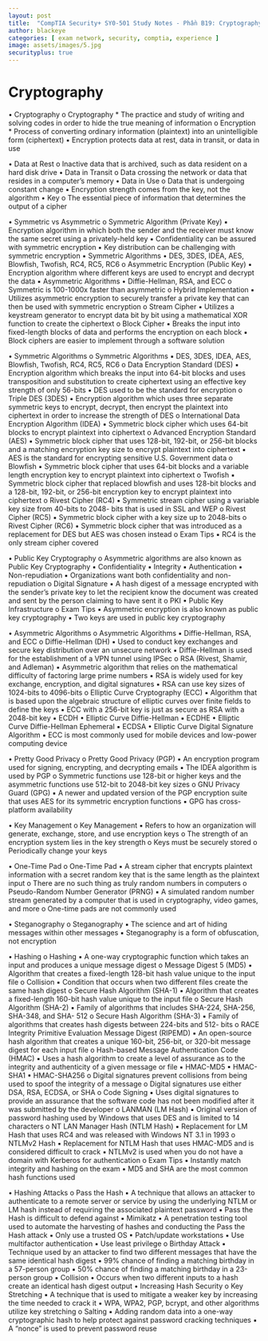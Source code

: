 ```yaml
---
layout: post
title:  "CompTIA Security+ SY0-501 Study Notes - Phần B19: Cryptography"
author: blackeye
categories: [ exam network, security, comptia, experience ]
image: assets/images/5.jpg
securityplus: true
---
```


# Cryptography
• Cryptography
    o Cryptography
        * The practice and study of writing and solving codes in order to hide the
        true meaning of information
    o Encryption
        * Process of converting ordinary information (plaintext) into an
        unintelligible form (ciphertext)
        ▪ Encryption protects data at rest, data in transit, or data in use

• Data at Rest
    o Inactive data that is archived, such as data resident
    on a hard disk drive
• Data in Transit
    o Data crossing the network or data that resides in a
    computer’s memory
• Data in Use
    o Data that is undergoing constant change
        ▪ Encryption strength comes from the key, not the algorithm
• Key
    o The essential piece of information that determines the output of a cipher

• Symmetric vs Asymmetric
    o Symmetric Algorithm (Private Key)
        ▪ Encryption algorithm in which both the sender and the receiver must know the same secret using a privately-held key
        ▪ Confidentiality can be assured with symmetric encryption
        ▪ Key distribution can be challenging with symmetric encryption
        ▪ Symmetric Algorithms
• DES, 3DES, IDEA, AES, Blowfish, Twofish, RC4, RC5, RC6
    o Asymmetric Encryption (Public Key)
        ▪ Encryption algorithm where different keys are used to encrypt and decrypt the data
        ▪ Asymmetric Algorithms
• Diffie-Hellman, RSA, and ECC
    o Symmetric is 100-1000x faster than asymmetric
    o Hybrid Implementation
        ▪ Utilizes asymmetric encryption to securely transfer a private key that can
        then be used with symmetric encryption
    o Stream Cipher
        ▪ Utilizes a keystream generator to encrypt data bit by bit using a
        mathematical XOR function to create the ciphertext
    o Block Cipher
        ▪ Breaks the input into fixed-length blocks of data and performs the
        encryption on each block
        ▪ Block ciphers are easier to implement through a software solution

• Symmetric Algorithms
    o Symmetric Algorithms
        ▪ DES, 3DES, IDEA, AES, Blowfish, Twofish, RC4, RC5, RC6
    o Data Encryption Standard (DES)
        ▪ Encryption algorithm which breaks the input into 64-bit blocks and uses transposition and substitution to create ciphertext using an effective key strength of only 56-bits
        ▪ DES used to be the standard for encryption
    o Triple DES (3DES)
        ▪ Encryption algorithm which uses three separate symmetric keys to encrypt, decrypt, then encrypt the plaintext into ciphertext in order to increase the strength of DES
    o International Data Encryption Algorithm (IDEA)
        ▪ Symmetric block cipher which uses 64-bit blocks to encrypt plaintext into ciphertext
    o Advanced Encryption Standard (AES)
        ▪ Symmetric block cipher that uses 128-bit, 192-bit, or 256-bit blocks and a matching encryption key size to encrypt plaintext into ciphertext
        ▪ AES is the standard for encrypting sensitive U.S. Government data
    o Blowfish
        ▪ Symmetric block cipher that uses 64-bit blocks and a variable length encryption key to encrypt plaintext into ciphertext
    o Twofish
        ▪ Symmetric block cipher that replaced blowfish and uses 128-bit blocks and a 128-bit, 192-bit, or 256-bit encryption key to encrypt plaintext into ciphertext
    o Rivest Cipher (RC4)
        ▪ Symmetric stream cipher using a variable key size from 40-bits to 2048-
        bits that is used in SSL and WEP
    o Rivest Cipher (RC5)
        ▪ Symmetric block cipher with a key size up to 2048-bits
    o Rivest Cipher (RC6)
        ▪ Symmetric block cipher that was introduced as a replacement for DES but AES was chosen instead
    o Exam Tips
        ▪ RC4 is the only stream cipher covered

• Public Key Cryptography
    o Asymmetric algorithms are also known as Public Key Cryptography
        ▪ Confidentiality
        ▪ Integrity
        ▪ Authentication
        ▪ Non-repudiation
        ▪ Organizations want both confidentiality and non-repudiation
    o Digital Signature
        ▪ A hash digest of a message encrypted with the sender’s private key to let the recipient know the document was created and sent by the person claiming to have sent it
    o PKI
        ▪ Public Key Infrastructure
    o Exam Tips
        ▪ Asymmetric encryption is also known as public key cryptography
        ▪ Two keys are used in public key cryptography

• Asymmetric Algorithms
    o Asymmetric Algorithms
        ▪ Diffie-Hellman, RSA, and ECC
    o Diffie-Hellman (DH)
        ▪ Used to conduct key exchanges and secure key distribution over an
        unsecure network
        ▪ Diffie-Hellman is used for the establishment of a VPN tunnel using IPSec
    o RSA (Rivest, Shamir, and Adleman)
        ▪ Asymmetric algorithm that relies on the mathematical difficulty of factoring large prime numbers
        ▪ RSA is widely used for key exchange, encryption, and digital signatures
        ▪ RSA can use key sizes of 1024-bits to 4096-bits
    o Elliptic Curve Cryptography (ECC)
        ▪ Algorithm that is based upon the algebraic structure of elliptic curves
        over finite fields to define the keys
        ▪ ECC with a 256-bit key is just as secure as RSA with a 2048-bit key
        ▪ ECDH
            • Elliptic Curve Diffie-Hellman
        ▪ ECDHE
            • Elliptic Curve Diffie-Hellman Ephemeral
        ▪ ECDSA
            • Elliptic Curve Digital Signature Algorithm
        ▪ ECC is most commonly used for mobile devices and low-power computing device

• Pretty Good Privacy
    o Pretty Good Privacy (PGP)
        ▪ An encryption program used for signing, encrypting, and decrypting
        emails
        ▪ The IDEA algorithm is used by PGP
    o Symmetric functions use 128-bit or higher keys and the asymmetric functions
    use 512-bit to 2048-bit key sizes
    o GNU Privacy Guard (GPG)
        ▪ A newer and updated version of the PGP encryption suite that uses AES
        for its symmetric encryption functions
        ▪ GPG has cross-platform availability

• Key Management
    o Key Management
        ▪ Refers to how an organization will generate, exchange, store, and use
        encryption keys
    o The strength of an encryption system lies in the key strength
    o Keys must be securely stored
    o Periodically change your keys

• One-Time Pad
    o One-Time Pad
        ▪ A stream cipher that encrypts plaintext information with a secret random
        key that is the same length as the plaintext input
    o There are no such thing as truly random numbers in computers
    o Pseudo-Random Number Generator (PRNG)
        ▪ A simulated random number stream generated by a computer that is
        used in cryptography, video games, and more
    o One-time pads are not commonly used

• Steganography
    o Steganography
        ▪ The science and art of hiding messages within other messages
        ▪ Steganography is a form of obfuscation, not encryption

• Hashing
    o Hashing
        ▪ A one-way cryptographic function which takes an input and produces a
        unique message digest
    o Message Digest 5 (MD5)
        ▪ Algorithm that creates a fixed-length 128-bit hash value unique to the
        input file
    o Collision
        ▪ Condition that occurs when two different files create the same hash
        digest
    o Secure Hash Algorithm (SHA-1)
        ▪ Algorithm that creates a fixed-length 160-bit hash value unique to the
        input file
    o Secure Hash Algorithm (SHA-2)
        ▪ Family of algorithms that includes SHA-224, SHA-256, SHA-348, and SHA-
        512
    o Secure Hash Algorithm (SHA-3)
        ▪ Family of algorithms that creates hash digests between 224-bits and 512-
        bits
    o RACE Integrity Primitive Evaluation Message Digest (RIPEMD)
        ▪ An open-source hash algorithm that creates a unique 160-bit, 256-bit, or
        320-bit message digest for each input file
    o Hash-based Message Authentication Code (HMAC)
        ▪ Uses a hash algorithm to create a level of assurance as to the integrity
        and authenticity of a given message or file
        ▪ HMAC-MD5
        ▪ HMAC-SHA1
        ▪ HMAC-SHA256
    o Digital signatures prevent collisions from being used to spoof the integrity of a
    message
    o Digital signatures use either DSA, RSA, ECDSA, or SHA
    o Code Signing
        ▪ Uses digital signatures to provide an assurance that the software code
        has not been modified after it was submitted by the developer
    o LANMAN (LM Hash)
        ▪ Original version of password hashing used by Windows that uses DES and
        is limited to 14 characters
    o NT LAN Manager Hash (NTLM Hash)
        ▪ Replacement for LM Hash that uses RC4 and was released with Windows
        NT 3.1 in 1993
    o NTLMv2 Hash
        ▪ Replacement for NTLM Hash that uses HMAC-MD5 and is considered
        difficult to crack
        ▪ NTLMv2 is used when you do not have a domain with Kerberos for
        authentication
    o Exam Tips
        ▪ Instantly match integrity and hashing on the exam
        ▪ MD5 and SHA are the most common hash functions used

• Hashing Attacks
    o Pass the Hash
        ▪ A technique that allows an attacker to authenticate to a remote server or
        service by using the underlying NTLM or LM hash instead of requiring the
        associated plaintext password
        ▪ Pass the Hash is difficult to defend against
        ▪ Mimikatz
            • A penetration testing tool used to automate the harvesting of
            hashes and conducting the Pass the Hash attack
        ▪ Only use a trusted OS
        ▪ Patch/update workstations
        ▪ Use multifactor authentication
        ▪ Use least privilege
    o Birthday Attack
        ▪ Technique used by an attacker to find two different messages that have
        the same identical hash digest
        ▪ 99% chance of finding a matching birthday in a 57-person group
        ▪ 50% chance of finding a matching birthday in a 23-person group
        ▪ Collision
            • Occurs when two different inputs to a hash create an identical
            hash digest output
            • Increasing Hash Security
    o Key Stretching
        ▪ A technique that is used to mitigate a weaker key by increasing the time
        needed to crack it
        ▪ WPA, WPA2, PGP, bcrypt, and other algorithms utilize key stretching
    o Salting
        ▪ Adding random data into a one-way cryptographic hash to help protect
        against password cracking techniques
        ▪ A “nonce” is used to prevent password reuse